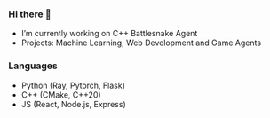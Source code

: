 ### Hi there 👋

- I’m currently working on C++ Battlesnake Agent
- Projects: Machine Learning, Web Development and Game Agents

### Languages
- Python (Ray, Pytorch, Flask)
- C++ (CMake, C++20)
- JS (React, Node.js, Express)
